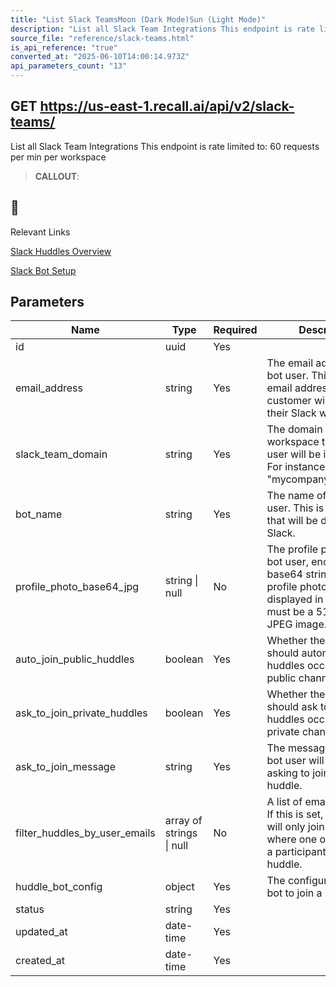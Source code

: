 ```yaml
---
title: "List Slack TeamsMoon (Dark Mode)Sun (Light Mode)"
description: "List all Slack Team Integrations This endpoint is rate limited to: 60 requests per min per workspace"
source_file: "reference/slack-teams.html"
is_api_reference: "true"
converted_at: "2025-06-10T14:00:14.973Z"
api_parameters_count: "13"
---
```

## GET https://us-east-1.recall.ai/api/v2/slack-teams/

List all Slack Team Integrations This endpoint is rate limited to: 60 requests per min per workspace

> **CALLOUT**:

## 📘

Relevant Links

[Slack Huddles Overview](/docs/slack-huddles)

[Slack Bot Setup](/docs/slack-bot-setup)
## Parameters

| Name | Type | Required | Description |
| --- | --- | --- | --- |
| id | uuid | Yes |  |
| email_address | string | Yes | The email address of the bot user. This is the email address that the customer will invite to their Slack workspace. |
| slack_team_domain | string | Yes | The domain of the Slack workspace that the bot user will be invited to. For instance "mycompany.slack.com". |
| bot_name | string | Yes | The name of the bot user. This is the name that will be displayed in Slack. |
| profile_photo_base64_jpg | string \| null | No | The profile photo of the bot user, encoded as a base64 string. This is the profile photo that will be displayed in Slack. This must be a 512x512px JPEG image. |
| auto_join_public_huddles | boolean | Yes | Whether the bot user should automatically join huddles occuring in public channels. |
| ask_to_join_private_huddles | boolean | Yes | Whether the bot user should ask to join huddles occuring in private channels. |
| ask_to_join_message | string | Yes | The message that the bot user will send when asking to join a private huddle. |
| filter_huddles_by_user_emails | array of strings \| null | No | A list of email addresses. If this is set, the bot user will only join huddles where one of the users is a participant of the huddle. |
| huddle_bot_config | object | Yes | The configuration of the bot to join a huddle. |
| status | string | Yes |  |
| updated_at | date-time | Yes |  |
| created_at | date-time | Yes |  |

